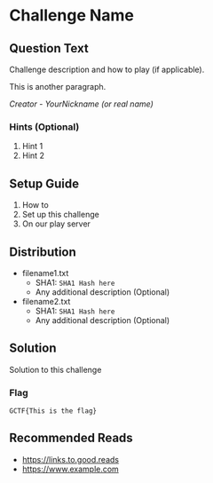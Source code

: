 # Challenge Name

## Question Text

Challenge description and how to play (if applicable).

This is another paragraph.

*Creator - YourNickname (or real name)*

### Hints (Optional)
1. Hint 1
2. Hint 2

## Setup Guide
1. How to
2. Set up this challenge
3. On our play server

## Distribution
- filename1.txt
    - SHA1: `SHA1 Hash here`
    - Any additional description (Optional)
- filename2.txt
    - SHA1: `SHA1 Hash here`
    - Any additional description (Optional)

## Solution
Solution to this challenge

### Flag
`GCTF{This is the flag}`

## Recommended Reads
* https://links.to.good.reads
* https://www.example.com

	


